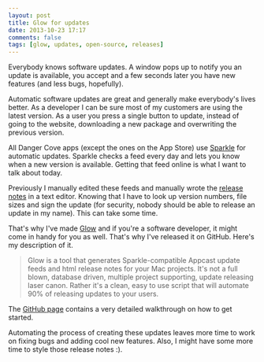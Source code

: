 ```yaml
---
layout: post
title: Glow for updates
date: 2013-10-23 17:17
comments: false
tags: [glow, updates, open-source, releases]
---
```


Everybody knows software updates. A window pops up to notify you an update is available, 
you accept and a few seconds later you have new features (and less bugs, hopefully).

Automatic software updates are great and generally make everybody's lives
better. As a developer I can be sure most of my customers are using the latest
version. As a user you press a single button to update, instead of going to
the website, downloading a new package and overwriting the previous version.

All Danger Cove apps (except the ones on the App Store) use [Sparkle](http://sparkle.andymatuschak.org/)
for automatic updates. Sparkle checks a feed every day and lets you know when a
new version is available. Getting that feed online is what I want to talk about
today.

<!-- more -->

Previously I manually edited these feeds and manually wrote the [release
notes](http://update.getporthole.com/release_notes/?source=article) in a text
editor. Knowing that I have to look up version numbers, file sizes and sign the
update (for security, nobody should be able to release an update in my name).
This can take some time.

That's why I've made [Glow](https://github.com/DangerCove/Glow) and if you're a
software developer, it might come in handy for you as well. That's why I've
released it on GitHub. Here's my description of it.

> Glow is a tool that generates Sparkle-compatible Appcast update feeds and html release notes for your Mac projects. It's not a full blown, database driven, multiple project supporting, update releasing laser canon. Rather it's a clean, easy to use script that will automate 90% of releasing updates to your users.

The [GitHub page](https://github.com/DangerCove/Glow) contains a very detailed 
walkthrough on how to get started.

Automating the process of creating these updates leaves more time to work on
fixing bugs and adding cool new features. Also, I might have some more time to
style those release notes :).
